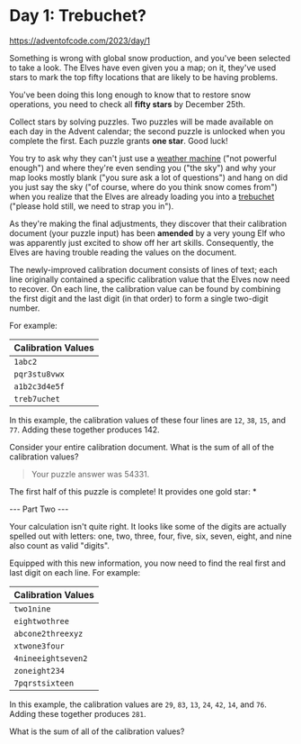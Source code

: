 # Day 1: Trebuchet?

<https://adventofcode.com/2023/day/1>

Something is wrong with global snow production, and you've been selected to take
a look. The Elves have even given you a map; on it, they've used stars to mark
the top fifty locations that are likely to be having problems.

You've been doing this long enough to know that to restore snow operations, you
need to check all **fifty stars** by December 25th.

Collect stars by solving puzzles. Two puzzles will be made available on each day
in the Advent calendar; the second puzzle is unlocked when you complete the
first. Each puzzle grants **one star**. Good luck!

You try to ask why they can't just use a [weather machine](https://adventofcode.com/2015/day/1)
("not powerful enough") and where they're even sending you ("the sky") and why
your map looks mostly blank ("you sure ask a lot of questions") and hang on did
you just say the sky ("of course, where do you think snow comes from") when you
realize that the Elves are already loading you into a [trebuchet](https://en.wikipedia.org/wiki/Trebuchet)
("please hold still, we need to strap you in").

As they're making the final adjustments, they discover that their calibration
document (your puzzle input) has been **amended** by a very young Elf who was
apparently just excited to show off her art skills. Consequently, the Elves are
having trouble reading the values on the document.

The newly-improved calibration document consists of lines of text; each line
originally contained a specific calibration value that the Elves now need to
recover. On each line, the calibration value can be found by combining the first
digit and the last digit (in that order) to form a single two-digit number.

For example:

| Calibration Values |
|---------------|
| `1abc2`       |
| `pqr3stu8vwx` |
| `a1b2c3d4e5f` |
| `treb7uchet`  |

In this example, the calibration values of these four lines are `12`, `38`,
`15`, and `77`. Adding these together produces 142.

Consider your entire calibration document. What is the sum of all of the
calibration values?

> Your puzzle answer was 54331.

The first half of this puzzle is complete! It provides one gold star: *

--- Part Two ---

Your calculation isn't quite right. It looks like some of the digits are actually spelled out with letters: one, two, three, four, five, six, seven, eight, and nine also count as valid "digits".

Equipped with this new information, you now need to find the real first and last digit on each line. For example:

| Calibration Values |
|--------------------|
| `two1nine`         |
| `eightwothree`     |
| `abcone2threexyz`  |
| `xtwone3four`      |
| `4nineeightseven2` |
| `zoneight234`      |
| `7pqrstsixteen`    |

In this example, the calibration values are `29`, `83`, `13`, `24`, `42`, `14`,
and `76`. Adding these together produces `281`.

What is the sum of all of the calibration values?
